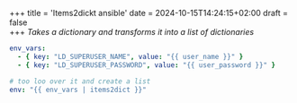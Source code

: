 +++
title = 'Items2dickt ansible'
date = 2024-10-15T14:24:15+02:00
draft = false  
+++
*Takes a dictionary and transforms it into a list of dictionaries*

```yml
env_vars:
  - { key: "LD_SUPERUSER_NAME", value: "{{ user_name }}" }
  - { key: "LD_SUPERUSER_PASSWORD", value: "{{ user_password }}" }

# too loo over it and create a list
env: "{{ env_vars | items2dict }}"



```
